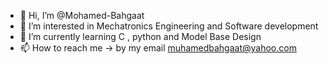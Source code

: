 - 👋 Hi, I’m @Mohamed-Bahgaat
- 👀 I’m interested in Mechatronics Engineering and Software development
- 🌱 I’m currently learning C , python and Model Base Design
- 📫 How to reach me -> by my email muhamedbahgaat@yahoo.com

<!---
Mohamed-Bahgaat/Mohamed-Bahgaat is a ✨ special ✨ repository because its `README.md` (this file) appears on your GitHub profile.
You can click the Preview link to take a look at your changes.
--->
